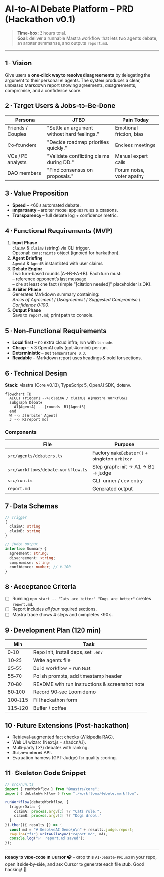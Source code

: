 # AI‑to‑AI Debate Platform – PRD (Hackathon v0.1)

> **Time‑box**: 2 hours total.  
> **Goal**: deliver a runnable Mastra workflow that lets two agents debate, an arbiter summarise, and outputs `report.md`.

---

## 1 · Vision
Give users a **one‑click way to resolve disagreements** by delegating the argument to their personal AI agents. The system produces a clear, unbiased Markdown report showing agreements, disagreements, compromise, and a confidence score.

## 2 · Target Users & Jobs‑to‑Be‑Done
| Persona | JTBD | Pain Today |
|---------|------|-----------|
| Friends / Couples | "Settle an argument without hard feelings." | Emotional friction, bias |
| Co‑founders | "Decide roadmap priorities quickly." | Endless meetings |
| VCs / PE analysts | "Validate conflicting claims during DD." | Manual expert calls |
| DAO members | "Find consensus on proposals." | Forum noise, voter apathy |

## 3 · Value Proposition
- **Speed** – <60 s automated debate.
- **Impartiality** – arbiter model applies rules & citations.
- **Transparency** – full debate log + confidence metric.

## 4 · Functional Requirements (MVP)
1. **Input Phase**  
   `claimA` & `claimB` (string) via CLI trigger.  
   Optional: `constraints` object (ignored for hackathon).
2. **Agent Briefing**  
   `AgentA` & `AgentB` instantiated with user claims.
3. **Debate Engine**  
   Two turn‑based rounds (A→B→A→B). Each turn must:  
   – reference opponent’s last message  
   – cite at least one fact (simple "[citation needed]" placeholder is OK).
4. **Arbiter Phase**  
   Generates Markdown summary containing:  
   *Areas of Agreement* / *Disagreement* / *Suggested Compromise* / *Confidence 0‑100*.
5. **Output Phase**  
   Save to `report.md`; print path to console.

## 5 · Non‑Functional Requirements
- **Local first** – no extra cloud infra; run with `ts-node`.
- **Cheap** – ≤ 3 OpenAI calls (gpt‑4o‑mini) per run.
- **Deterministic** – set `temperature 0.3`.
- **Readable** – Markdown report uses headings & bold for sections.

## 6 · Technical Design
**Stack**: Mastra (Core v0.13), TypeScript 5, OpenAI SDK, dotenv.

```mermaid
flowchart TD
  A[CLI Trigger] -->|claimA / claimB| W[Mastra Workflow]
  subgraph Debate
    A1[AgentA] ---|rounds| B1[AgentB]
  end
  W --> J[Arbiter Agent]
  J --> R[report.md]
```

### Components
| File | Purpose |
|------|---------|
| `src/agents/debaters.ts` | Factory `makeDebater()` + singleton `arbiter` |
| `src/workflows/debate.workflow.ts` | Step graph: init → A1 → B1 → judge |
| `src/run.ts` | CLI runner / dev entry |
| `report.md` | Generated output |

## 7 · Data Schemas
```ts
// Trigger
{
  claimA: string,
  claimB: string
}

// judge output
interface Summary {
  agreement: string;
  disagreement: string;
  compromise: string;
  confidence: number; // 0‑100
}
```

## 8 · Acceptance Criteria
- [ ] Running `npm start -- "Cats are better" "Dogs are better"` creates `report.md`.
- [ ] Report includes *all four* required sections.
- [ ] Mastra trace shows 4 steps and completes <90 s.

## 9 · Development Plan (120 min)
| Min | Task |
|-----|------|
| 0‑10 | Repo init, install deps, set `.env` |
| 10‑25 | Write agents file |
| 25‑55 | Build workflow + run test |
| 55‑70 | Polish prompts, add timestamp header |
| 70‑80 | README with run instructions & screenshot note |
| 80‑100 | Record 90‑sec Loom demo |
| 100‑115 | Fill hackathon form |
| 115‑120 | Buffer / coffee |

## 10 · Future Extensions (Post‑hackathon)
- Retrieval‑augmented fact checks (Wikipedia RAG).
- Web UI wizard (Next.js + shadcn/ui).
- Multi‑party (>2) debates with ranking.
- Stripe‐metered API.
- Evaluation harness (GPT‑Judge) for quality scoring.

## 11 · Skeleton Code Snippet
```ts
// src/run.ts
import { runWorkflow } from "@mastra/core";
import { debateWorkflow } from "./workflows/debate.workflow";

runWorkflow(debateWorkflow, {
  triggerData: {
    claimA: process.argv[2] ?? "Cats rule.",
    claimB: process.argv[3] ?? "Dogs drool."
  }
}).then(({ results }) => {
  const md = "# ResolveAI Demo\n\n" + results.judge.report;
  require("fs").writeFileSync("report.md", md);
  console.log("✅  report.md saved");
});
```

---
**Ready to vibe‑code in Cursor 🎧** – drop this `AI-Debate-PRD.md` in your repo, open it side‑by‑side, and ask Cursor to generate each file stub. Good hacking! 🚀
